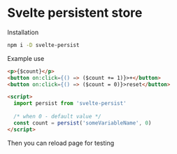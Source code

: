 # Svelte persistent store
Installation
```Bash
npm i -D svelte-persist
```
Example use
```Html
<p>{$count}</p>
<button on:click={() => ($count += 1)}>+</button>
<button on:click={() => ($count = 0)}>reset</button>

<script>
  import persist from 'svelte-persist'
  
  /* when 0 - default value */
  const count = persist('someVariableName', 0)
</script>
```
Then you can reload page for testing
